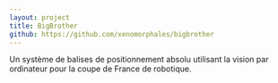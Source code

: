 ```yaml
---
layout: project
title: BigBrother
github: https://github.com/xenomorphales/bigbrother
---
```


Un système de balises de positionnement absolu utilisant la vision par ordinateur pour la coupe de France de robotique.
